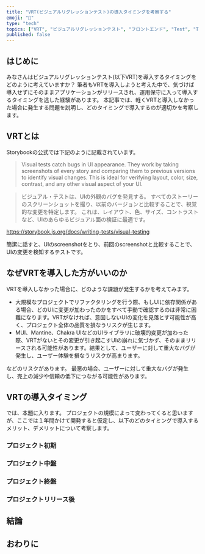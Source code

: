 ```yaml
---
title: "VRT(ビジュアルリグレッションテスト)の導入タイミングを考察する"
emoji: "📸"
type: "tech"
topics: ["VRT", "ビジュアルリグレッションテスト", "フロントエンド", "Test", "Tech"]
published: false
---
```


## はじめに
みなさんはビジュアルリグレッションテスト(以下VRT)を導入するタイミングをどのように考えていますか？
筆者もVRTを導入しようと考えた中で、気づけば導入せずにそのままアプリケーションがリリースされ、運用保守に入って導入するタイミングを逃した経験があります。
本記事では、軽くVRTと導入しなかった場合に発生する問題を説明し、どのタイミングで導入するのが適切かを考察します。

## VRTとは
Storybookの公式では下記のように記載されています。

> Visual tests catch bugs in UI appearance. They work by taking screenshots of every story and comparing them to previous versions to identify visual changes. This is ideal for verifying layout, color, size, contrast, and any other visual aspect of your UI.

> ビジュアル・テストは、UIの外観のバグを発見する。 すべてのストーリーのスクリーンショットを撮り、以前のバージョンと比較することで、視覚的な変更を特定します。 これは、レイアウト、色、サイズ、コントラストなど、UIのあらゆるビジュアル面の検証に最適です。

https://storybook.js.org/docs/writing-tests/visual-testing

簡潔に話すと、UIのscreenshotをとり、前回のscreenshotと比較することで、UIの変更を検知するテストです。


## なぜVRTを導入した方がいいのか
VRTを導入しなかった場合に、どのような課題が発生するかを考えてみます。

- 大規模なプロジェクトでリファクタリングを行う際、もしUIに依存関係がある場合、どのUIに変更が加わったのかをすべて手動で確認するのは非常に困難になります。VRTがなければ、意図しないUIの変化を見落とす可能性が高く、プロジェクト全体の品質を損なうリスクが生じます。
- MUI、Mantine、Chakra UIなどのUIライブラリに破壊的変更が加わった際、VRTがないとその変更が引き起こすUIの崩れに気づかず、そのままリリースされる可能性があります。結果として、ユーザーに対して重大なバグが発生し、ユーザー体験を損なうリスクが高まります。

などのリスクがあります。
最悪の場合、ユーザーに対して重大なバグが発生し、売上の減少や信頼の低下につながる可能性があります。

## VRTの導入タイミング
では、本題に入ります。
プロジェクトの規模によって変わってくると思いますが、ここでは１年間かけて開発すると仮定し、以下のどのタイミングで導入するメリット、デメリットについて考察します。

### プロジェクト初期 

### プロジェクト中盤

### プロジェクト終盤

### プロジェクトリリース後

## 結論

## おわりに